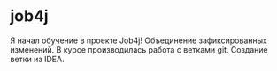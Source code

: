 # job4j
Я начал обучение в проекте Job4j!
Объединение зафиксированных изменений.
В курсе производилась работа с ветками git.
Создание ветки из IDEA.